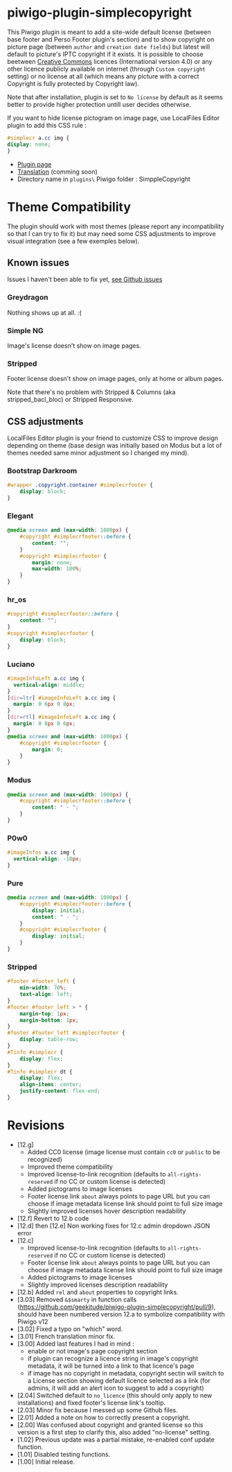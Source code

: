 # piwigo-plugin-simplecopyright

This Piwigo plugin is meant to add a site-wide default license (between base footer and Perso Footer plugin's section) and to show copyright on picture page (between ```author``` and ```creation date fields```) but latest will default to picture's IPTC copyright if it exists. It is possible to choose beetween [Creative Commons](https://creativecommons.org/licenses/) licences (International version 4.0) or any other licence publicly available on internet (through ```Custom copyright``` setting) or no license at all (which means any picture with a correct Copyright is fully protected by Copyright law).

Note that after installation, plugin is set to ```No license``` by default as it seems better to provide higher protection untill user decides otherwise.

If you want to hide license pictogram on image page, use LocalFiles Editor plugin to add this CSS rule :
```css
#simplecr a.cc img {
display: none;
}
```

* [Plugin page](https://piwigo.org/ext/extension_view.php?eid=839)
* [Translation](https://piwigo.org/translate/project.php?project=simplecopyright) (comming soon)
* Directory name in `plugins\` Piwigo folder : SimppleCopyright

# Theme Compatibility

The plugin should work with most themes (please report any incompatibility so that I can try to fix it) but may need some CSS adjustments to improve visual integration (see a few exemples below).

## Known issues

Issues I haven't been able to fix yet, [see Github issues](https://github.com/geekitude/piwigo-plugin-simplecopyright/issues)

### Greydragon

Nothing shows up at all. :(

### Simple NG

Image's license doesn't show on image pages.

### Stripped

Footer license doesn't show on image pages, only at home or album pages.

Note that there's no problem with Stripped & Columns (aka stripped_bacl_bloc) or Stripped Responsive.

## CSS adjustments

LocalFiles Editor plugin is your friend to customize CSS to improve design depending on theme (base design was initially based on Modus but a lot of themes needed same minor adjustment so I changed my mind).

### Bootstrap Darkroom

```css
#wrapper .copyright.container #simplecrfooter {
    display: block;
}
```

### Elegant

```css
@media screen and (max-width: 1000px) {
    #copyright #simplecrfooter::before {
        content: "";
    }
    #copyright #simplecrfooter {
        margin: none;
        max-width: 100%;
    }
}
```

### hr_os

```css
#copyright #simplecrfooter::before {
    content: "";
}
#copyright #simplecrfooter {
    display: block;
}
```

###  Luciano

```css
#imageInfoLeft a.cc img {
  vertical-align: middle;
}
[dir=ltr] #imageInfoLeft a.cc img {
  margin: 0 6px 0 8px;
}
[dir=rtl] #imageInfoLeft a.cc img {
  margin: 0 8px 0 6px;
}
@media screen and (max-width: 1000px) {
    #copyright #simplecrfooter {
        margin: 0;
    }
}
```

###  Modus

```css
@media screen and (max-width: 1000px) {
    #copyright #simplecrfooter::before {
        content: " - ";
    }
}
```

###  P0w0

```css
#imageInfos a.cc img {
  vertical-align: -10px;
}
```

###  Pure

```css
@media screen and (max-width: 1000px) {
    #copyright #simplecrfooter::before {
        display: initial;
        content: " - ";
    }
    #copyright #simplecrfooter {
        display: initial;
    }
}
```

### Stripped

```css
#footer #footer_left {
    min-width: 70%;
    text-align: left;
}
#footer #footer_left > * {
    margin-top: 1px;
    margin-bottom: 1px;
}
#footer #footer_left #simplecrfooter {
    display: table-row;
}
#Tinfo #simplecr {
    display: flex;
}
#Tinfo #simplecr dt {
    display: flex;
    align-items: center;
    justify-content: flex-end;
}
```

# Revisions

* [12.g]
  * Added CC0 license (image license must contain `cc0` or `public` to be recognized)
  * Improved theme compatibility
  * Improved license-to-link recognition (defaults to `all-rights-reserved` if no CC or custom license is detected)
  * Added pictograms to image licenses
  * Footer license link `about` always points to page URL but you can choose if image metadata license link should point to full size image
  * Slightly improved licenses hover description readability
* [12.f] Revert to 12.b code
* [12.d] then [12.e] Non working fixes for 12.c admin dropdown JSON error
* [12.c]
  * Improved license-to-link recognition (defaults to `all-rights-reserved` if no CC or custom license is detected)
  * Footer license link `about` always points to page URL but you can choose if image metadata license link should point to full size image
  * Added pictograms to image licenses
  * Slightly improved licenses description readability
* [12.b] Added `rel` and `about` properties to copyright links.
* [3.03] Removed `&$smarty` in function calls (https://github.com/geekitude/piwigo-plugin-simplecopyright/pull/9), should have been numbered version 12.a to symbolize compatibility with Piwigo v12
* [3.02] Fixed a typo on "which" word.
* [3.01] French translation minor fix.
* [3.00] Added last features I had in mind :
  * enable or not image's page copyright section
  * if plugin can recognize a licence string in image's copyright metadata, it will be turned into a link to that licence's page
  * if image has no copyright in metadata, copyright sectin will switch to a License section showing default licence selected as a link (for admins, it will add an alert icon to suggest to add a copyright)
* [2.04] Switched default to `no_licence` (this should only apply to new installations) and fixed footer's license link's tooltip.
* [2.03] Minor fix because I messed up some Github files.
* [2.01] Added a note on how to correctly present a copyright.
* [2.00] Was confused about copyright and granted license so this version is a first step to clarify this, also added "no-license" setting.
* [1.02] Previous update was a partial mistake, re-enabled conf update function.
* [1.01] Disabled testing functions.
* [1.00] Initial release.
